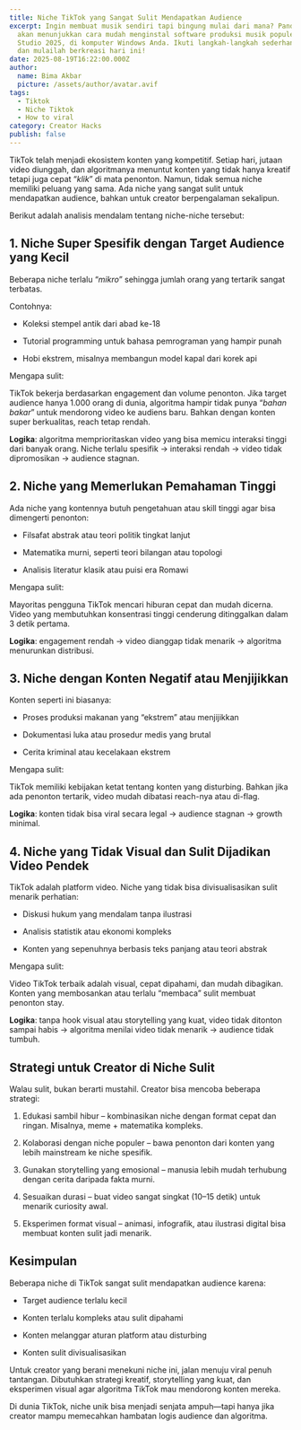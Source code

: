 ```yaml
---
title: Niche TikTok yang Sangat Sulit Mendapatkan Audience
excerpt: Ingin membuat musik sendiri tapi bingung mulai dari mana? Panduan ini
  akan menunjukkan cara mudah menginstal software produksi musik populer, FL
  Studio 2025, di komputer Windows Anda. Ikuti langkah-langkah sederhana kami
  dan mulailah berkreasi hari ini!
date: 2025-08-19T16:22:00.000Z
author:
  name: Bima Akbar
  picture: /assets/author/avatar.avif
tags:
  - Tiktok
  - Niche Tiktok
  - How to viral
category: Creator Hacks
publish: false
---
```

TikTok telah menjadi ekosistem konten yang kompetitif. Setiap hari, jutaan video diunggah, dan algoritmanya menuntut konten yang tidak hanya kreatif tetapi juga cepat “_klik_” di mata penonton. Namun, tidak semua niche memiliki peluang yang sama. Ada niche yang sangat sulit untuk mendapatkan audience, bahkan untuk creator berpengalaman sekalipun.

Berikut adalah analisis mendalam tentang niche-niche tersebut:

## 1\. Niche Super Spesifik dengan Target Audience yang Kecil

Beberapa niche terlalu “_mikro_” sehingga jumlah orang yang tertarik sangat terbatas.

Contohnya:

*   Koleksi stempel antik dari abad ke-18
    
*   Tutorial programming untuk bahasa pemrograman yang hampir punah
    
*   Hobi ekstrem, misalnya membangun model kapal dari korek api
    

Mengapa sulit:

TikTok bekerja berdasarkan engagement dan volume penonton. Jika target audience hanya 1.000 orang di dunia, algoritma hampir tidak punya “_bahan bakar_” untuk mendorong video ke audiens baru. Bahkan dengan konten super berkualitas, reach tetap rendah.

**Logika**: algoritma memprioritaskan video yang bisa memicu interaksi tinggi dari banyak orang. Niche terlalu spesifik → interaksi rendah → video tidak dipromosikan → audience stagnan.

## 2\. Niche yang Memerlukan Pemahaman Tinggi

Ada niche yang kontennya butuh pengetahuan atau skill tinggi agar bisa dimengerti penonton:

*   Filsafat abstrak atau teori politik tingkat lanjut
    
*   Matematika murni, seperti teori bilangan atau topologi
    
*   Analisis literatur klasik atau puisi era Romawi
    

Mengapa sulit:

Mayoritas pengguna TikTok mencari hiburan cepat dan mudah dicerna. Video yang membutuhkan konsentrasi tinggi cenderung ditinggalkan dalam 3 detik pertama.

**Logika**: engagement rendah → video dianggap tidak menarik → algoritma menurunkan distribusi.

## 3\. Niche dengan Konten Negatif atau Menjijikkan

Konten seperti ini biasanya:

*   Proses produksi makanan yang “ekstrem” atau menjijikkan
    
*   Dokumentasi luka atau prosedur medis yang brutal
    
*   Cerita kriminal atau kecelakaan ekstrem
    

Mengapa sulit:

TikTok memiliki kebijakan ketat tentang konten yang disturbing. Bahkan jika ada penonton tertarik, video mudah dibatasi reach-nya atau di-flag.

**Logika**: konten tidak bisa viral secara legal → audience stagnan → growth minimal.

## 4\. Niche yang Tidak Visual dan Sulit Dijadikan Video Pendek

TikTok adalah platform video. Niche yang tidak bisa divisualisasikan sulit menarik perhatian:

*   Diskusi hukum yang mendalam tanpa ilustrasi
    
*   Analisis statistik atau ekonomi kompleks
    
*   Konten yang sepenuhnya berbasis teks panjang atau teori abstrak
    

Mengapa sulit:

Video TikTok terbaik adalah visual, cepat dipahami, dan mudah dibagikan. Konten yang membosankan atau terlalu “membaca” sulit membuat penonton stay.

**Logika**: tanpa hook visual atau storytelling yang kuat, video tidak ditonton sampai habis → algoritma menilai video tidak menarik → audience tidak tumbuh.

## Strategi untuk Creator di Niche Sulit

Walau sulit, bukan berarti mustahil. Creator bisa mencoba beberapa strategi:

1.  Edukasi sambil hibur – kombinasikan niche dengan format cepat dan ringan. Misalnya, meme + matematika kompleks.
    
2.  Kolaborasi dengan niche populer – bawa penonton dari konten yang lebih mainstream ke niche spesifik.
    
3.  Gunakan storytelling yang emosional – manusia lebih mudah terhubung dengan cerita daripada fakta murni.
    
4.  Sesuaikan durasi – buat video sangat singkat (10–15 detik) untuk menarik curiosity awal.
    
5.  Eksperimen format visual – animasi, infografik, atau ilustrasi digital bisa membuat konten sulit jadi menarik.
    

## Kesimpulan

Beberapa niche di TikTok sangat sulit mendapatkan audience karena:

*   Target audience terlalu kecil
    
*   Konten terlalu kompleks atau sulit dipahami
    
*   Konten melanggar aturan platform atau disturbing
    
*   Konten sulit divisualisasikan
    

Untuk creator yang berani menekuni niche ini, jalan menuju viral penuh tantangan. Dibutuhkan strategi kreatif, storytelling yang kuat, dan eksperimen visual agar algoritma TikTok mau mendorong konten mereka.

Di dunia TikTok, niche unik bisa menjadi senjata ampuh—tapi hanya jika creator mampu memecahkan hambatan logis audience dan algoritma.